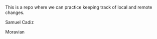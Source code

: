 This is a repo where we can practice keeping track of local and remote 
changes.

Samuel Cadiz


Moravian

